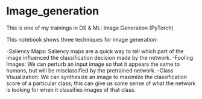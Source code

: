# Image_generation
This is one of my trainings in DS &amp; ML: Image Generation (PyTorch)

This notebook shows three techniques for image generation:

-Saliency Maps: Saliency maps are a quick way to tell which part of the image influenced the classification decision made by the network.
-Fooling Images: We can perturb an input image so that it appears the same to humans, but will be misclassified by the pretrained network.
-Class Visualization: We can synthesize an image to maximize the classification score of a particular class; this can give us some sense of what the network is looking for when it classifies images of that class.
